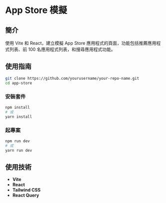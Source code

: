 # App Store 模擬

## 簡介

使用 Vite 和 React，建立模擬 App Store 應用程式的頁面，功能包括推薦應用程式列表、前 100 名應用程式列表，和搜尋應用程式功能。

## 使用指南

```bash
git clone https://github.com/yourusername/your-repo-name.git
cd app-store
```

### 安裝套件

```bash
npm install
# 或
yarn install
```

### 起專案

```bash
npm run dev
# 或
yarn run dev
```

## 使用技術

- **Vite**
- **React**
- **Tailwind CSS**
- **React Query**
